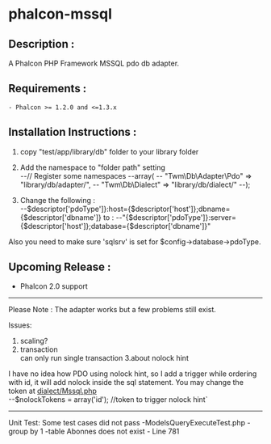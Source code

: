 phalcon-mssql
=============

## Description :

A Phalcon PHP Framework MSSQL pdo db adapter.

## Requirements :
    - Phalcon >= 1.2.0 and <=1.3.x

## Installation Instructions :
1. copy "test/app/library/db" folder to your library folder  

2. Add the namespace to "folder path" setting  
--// Register some namespaces
--array(
--	"Twm\Db\Adapter\Pdo" => "library/db/adapter/",
--	"Twm\Db\Dialect"     => "library/db/dialect/"
--);

3. Change the following :  
--$descriptor['pdoType']}:host={$descriptor['host']};dbname={$descriptor['dbname']}
to :
--"{$descriptor['pdoType']}:server={$descriptor['host']};database={$descriptor['dbname']}"

Also you need to make sure 'sqlsrv' is set for $config->database->pdoType. 

## Upcoming Release :
- Phalcon 2.0 support

---

Please Note :
The adapter works but a few problems still exist.

Issues:
1. scaling?  
2. transaction  
can only run single transaction
3.about nolock hint  

I have no idea how PDO using nolock hint, so I add a trigger while ordering with id, it will add nolock inside the sql statement. You may change the token at [dialect/Mssql.php](https://github.com/fishjerky/phalcon-mssql/blob/master/test/app/library/db/dialect/Mssql.php#L273)	
--$nolockTokens = array('id');   //token to trigger nolock hint`

---
Unit Test:
Some test cases did not pass
-ModelsQueryExecuteTest.php
  -group by 1
  -table Abonnes does not exist - Line 781

